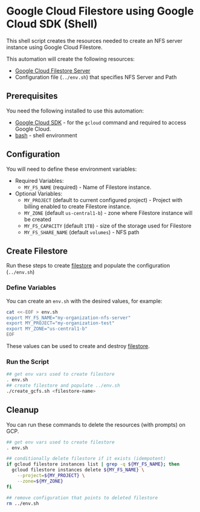 # Google Cloud Filestore using Google Cloud SDK (Shell)

This shell script creates the resources needed to create an NFS server instance using Google Cloud Filestore.

This automation will create the following resources:

  * [Google Cloud Filestore Server](https://cloud.google.com/filestore)
  * Configuration file (`../env.sh`) that specifies NFS Server and Path

## Prerequisites

You need the following installed to use this automation:

* [Google Cloud SDK](https://cloud.google.com/sdk/docs/install) - for the `gcloud` command and required to access Google Cloud.
* [bash](https://www.gnu.org/software/bash/) - shell environment

## Configuration

You will need to define these environment variables:

* Required Variables:
  * `MY_FS_NAME` (required) - Name of Filestore instance.
* Optional Variables:
  * `MY_PROJECT` (default to current configured project) - Project with billing enabled to create Filestore instance.
  * `MY_ZONE` (default `us-central1-b`) - zone where Filestore instance will be created
  * `MY_FS_CAPACITY` (default `1TB`) - size of the storage used for Filestore
  * `MY_FS_SHARE_NAME` (default `volumes`) - NFS path

## Create Filestore

Run these steps to create [filestore](https://cloud.google.com/filestore) and populate the configuration (`../env.sh`)

### Define Variables

You can create an `env.sh` with the desired values, for example:

```bash
cat <<-EOF > env.sh
export MY_FS_NAME="my-organization-nfs-server"
export MY_PROJECT="my-organization-test"
export MY_ZONE="us-central1-b"
EOF
```

These values can be used to create and destroy [filestore](https://cloud.google.com/filestore).

### Run the Script

```bash
## get env vars used to create filestore
. env.sh
## create filestore and populate ../env.sh
./create_gcfs.sh <filestore-name>
```

## Cleanup

You can run these commands to delete the resources (with prompts) on GCP.

```bash
## get env vars used to create filestore
. env.sh

## conditionally delete filestore if it exists (idempotent)
if gcloud filestore instances list | grep -q ${MY_FS_NAME}; then
  gcloud filestore instances delete ${MY_FS_NAME} \
    --project=${MY_PROJECT} \
    --zone=${MY_ZONE}
fi

## remove configuration that points to deleted filestore
rm ../env.sh
```
